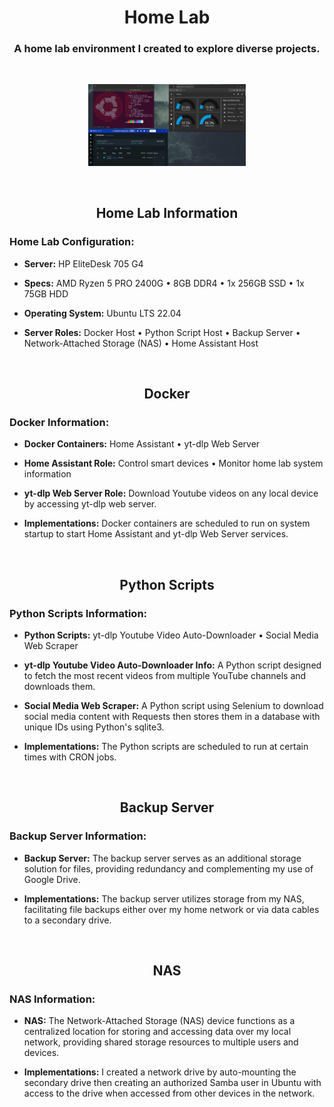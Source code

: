 <h1 align="center">Home Lab</h1>
<h3 align="center">A home lab environment I created to explore diverse projects.</h3>
<br>

<p align="center">
  <img src="assets/ubuntu-bg.png" width="50%">
</p>

<p>&nbsp;</p>

<h2 align = "center">Home Lab Information</h2> 
<h3 align="left">Home Lab Configuration:</h3>
<ul>
    <li><p><span style="font-weight: bold;">Server:</span> HP EliteDesk 705 G4</p></li>
    <li><p><span style="font-weight: bold;">Specs:</span> AMD Ryzen 5 PRO 2400G • 8GB DDR4 • 1x 256GB SSD • 1x 75GB HDD </p></li>
    <li><p><span style="font-weight: bold;">Operating System:</span> Ubuntu LTS 22.04</p></li>
    <li><p><span style="font-weight: bold;">Server Roles:</span> Docker Host • Python Script Host • Backup Server • Network-Attached Storage (NAS) • Home Assistant Host</p></li>
</ul>

<p>&nbsp;</p>

<h2 align = "center">Docker</h2> 
<h3 align="left">Docker Information:</h3>
<ul>
    <li><p><span style="font-weight: bold;">Docker Containers:</span> Home Assistant • yt-dlp Web Server</p></li>
    <li><p><span style="font-weight: bold;">Home Assistant Role:</span> Control smart devices • Monitor home lab system information</p></li>
    <li><p><span style="font-weight: bold;">yt-dlp Web Server Role:</span> Download Youtube videos on any local device by accessing yt-dlp web server.</p></li>
    <li><p><span style="font-weight: bold;">Implementations:</span> Docker containers are scheduled to run on system startup to start Home Assistant and yt-dlp Web Server services.</p></li>
</ul>

<p>&nbsp;</p>

<h2 align = "center">Python Scripts</h2> 
<h3 align="left">Python Scripts Information:</h3>
<ul>
    <li><p><span style="font-weight: bold;">Python Scripts:</span> yt-dlp Youtube Video Auto-Downloader • Social Media Web Scraper</p></li>
    <li><p><span style="font-weight: bold;">yt-dlp Youtube Video Auto-Downloader Info:</span> A Python script designed to fetch the most recent videos from multiple YouTube channels and downloads them.</p></li>
    <li><p><span style="font-weight: bold;">Social Media Web Scraper:</span> A Python script using Selenium to download social media content with Requests then stores them in a database with unique IDs using Python's sqlite3.</p></li>
    <li><p><span style="font-weight: bold;">Implementations:</span> The Python scripts are scheduled to run at certain times with CRON jobs.</p></li>
</ul>

<p>&nbsp;</p>

<h2 align = "center">Backup Server</h2>
<h3 align="left">Backup Server Information:</h3>
<ul>
    <li><p><span style="font-weight: bold;">Backup Server:</span> The backup server serves as an additional storage solution for files, providing redundancy and complementing my use of Google Drive. </p></li>
    <li><p><span style="font-weight: bold;">Implementations:</span> The backup server utilizes storage from my NAS, facilitating file backups either over my home network or via data cables to a secondary drive.</p></li>
</ul>

<p>&nbsp;</p>

<h2 align = "center">NAS</h2> 
<h3 align="left">NAS Information:</h3>
<ul>
    <li><p><span style="font-weight: bold;">NAS:</span> The Network-Attached Storage (NAS) device functions as a centralized location for storing and accessing data over my local network, providing shared storage resources to multiple users and devices.</p></li>
    <li><p><span style="font-weight: bold;">Implementations:</span> I created a network drive by auto-mounting the secondary drive then creating an authorized Samba user in Ubuntu with access to the drive when accessed from other devices in the network.</p></li>
</ul>